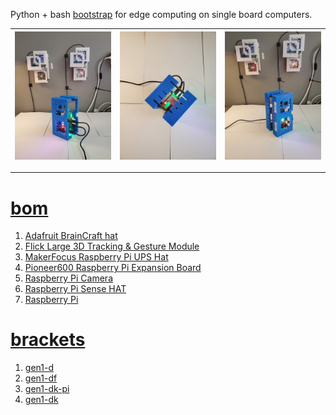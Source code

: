 Python + bash <a href="https://github.com/kamangir/blue-sbc">bootstrap</a> for edge computing on single board computers.

| [![image](../images/cube-2.jpg)](#) | [![image](../images/cube-3.jpg)](#) | [![image](../images/cube-4.jpg)](#) |
| --- | --- | --- |

---

# [bom](../parts.md)

1. [Adafruit BrainCraft hat](../parts.md#adafruit-braincraft-hat)
1. [Flick Large 3D Tracking & Gesture Module](../parts.md#flick-large-3d-tracking-&-gesture-module)
1. [MakerFocus Raspberry Pi UPS Hat](../parts.md#makerfocus-raspberry-pi-ups-hat)
1. [Pioneer600 Raspberry Pi Expansion Board](../parts.md#pioneer600-raspberry-pi-expansion-board)
1. [Raspberry Pi Camera](../parts.md#raspberry-pi-camera)
1. [Raspberry Pi Sense HAT](../parts.md#raspberry-pi-sense-hat)
1. [Raspberry Pi](../parts.md#raspberry-pi)

# [brackets](../brackets)

1. [gen1-d](../brackets/gen1-d/gen1-d.stl)
1. [gen1-df](../brackets/gen1-df/gen1-df.stl)
1. [gen1-dk-pi](../brackets/gen1-dk-pi/gen1-dk-pi.stl)
1. [gen1-dk](../brackets/gen1-dk/gen1-dk.stl)

